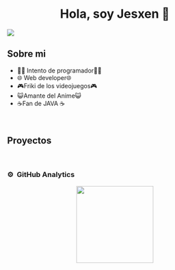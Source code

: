 <div align="center">
<h1 align="center">Hola, soy Jesxen</a> 👋</h1>
</div>
<img src="https://imgur.com/FfqU2Oy">

## Sobre mi

- 👨‍💻  Intento de programador👨‍💻 
- 🌐 Web developer🌐
- 🎮Friki de los videojuegos🎮
- 😺Amante del Anime😺
- ☕Fan de JAVA ☕

<br>

## Proyectos 
<br>

### ⚙️ &nbsp;GitHub Analytics

<p align="center">
<a href="https://github.com/Jesxen">
  <img height="180em" src="https://github-readme-stats-eight-theta.vercel.app/api?username=Jesxen&show_icons=true&theme=algolia&include_all_commits=true&count_private=true"/>
</a>
</p>

